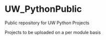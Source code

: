 # UW_PythonPublic
Public repository for UW Python Projects

Projects to be uploaded on a per module basis
